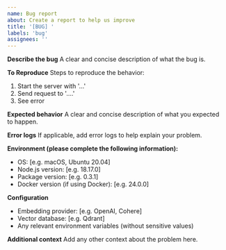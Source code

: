 ```yaml
---
name: Bug report
about: Create a report to help us improve
title: '[BUG] '
labels: 'bug'
assignees: ''
---
```


**Describe the bug**
A clear and concise description of what the bug is.

**To Reproduce**
Steps to reproduce the behavior:

1. Start the server with '...'
2. Send request to '....'
3. See error

**Expected behavior**
A clear and concise description of what you expected to happen.

**Error logs**
If applicable, add error logs to help explain your problem.

**Environment (please complete the following information):**

- OS: [e.g. macOS, Ubuntu 20.04]
- Node.js version: [e.g. 18.17.0]
- Package version: [e.g. 0.3.1]
- Docker version (if using Docker): [e.g. 24.0.0]

**Configuration**

- Embedding provider: [e.g. OpenAI, Cohere]
- Vector database: [e.g. Qdrant]
- Any relevant environment variables (without sensitive values)

**Additional context**
Add any other context about the problem here.
